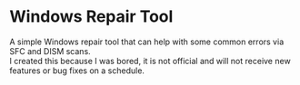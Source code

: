 # Windows Repair Tool
A simple Windows repair tool that can help with some common errors via SFC and DISM scans. \
I created this because I was bored, it is not official and will not receive new features or bug fixes on a schedule.
